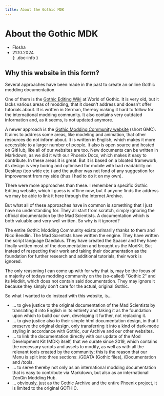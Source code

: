 ```yaml
---
title: About the Gothic MDK
---
```


<style>

.article h1, .article h2, .article h3, .article h4, .article h5 {
  font-size: inherit;
}

.article h1 {
  color: #9a5050; /* red colour for the main heading */
  background-color: #262422; /* header bg colour */
  text-align: center;
  border-bottom: 1px solid #808080;
  padding: 5px;
  margin: -7px -7px; /* needed to overcome the article padding */
}

.article h2 {
}

/* Author + Date/Version Section */

.doc-info {
  background-color: #262422; /* header bg colour */
  font-weight: bold;
  display: flex;
  justify-content: space-between;
  padding: 0;
  margin: 7px -7px 0;
  border-bottom: 1px solid #808080;
}
.doc-info li {
  padding: 3px 7px;
  display: flex;
  flex-wrap: wrap; /* necessary for very narrow screens */
}
/* needed for the seperating border */
.doc-info li:nth-child(1) {
  width: 50%;
  border-right: 1px solid;
}
/* first child */
.doc-info li:nth-child(1)::before {
  content: "Author:";
  padding-right: 3px;
}
/* second child */
.doc-info li:nth-child(2)::before {
  content: "Version:";
  padding-right: 3px;
}


/* ARTICLE SECTION */
	
.article {
  background-color: #0f0f0f;
  padding: 7px;
  border: 1px solid #808080;
  margin-top: 20px;
}

/* Needed for markdown styling in order to have seperate boxes divided into h2 sections */
.article h2::before {
  display: block;
  height: 20px;
  width: calc(100% + 16px);
  background-color: black;
  content: '';
  position: relative;
  left: -8px;
  border: 1px solid #808080;
  border-left: black;
  border-right: black;
  margin-bottom: 10px;
}
</style>


# About the Gothic MDK

* Flosha
* 21.10.2024  
{: .doc-info }


## Why this website in this form?

Several approaches have been made in the past to create an online Gothic modding documentation. 

One of them is the [Gothic Editing Wiki](https://wiki.worldofgothic.de/doku.php) at World of Gothic. It is very old, but it lacks various areas of modding, that it doesn't address and doesn't offer tutorials about. It is written in German, thereby making it hard to follow for the international modding community. It also contains very outdated information and, as it seems, is not updated anymore. 

A newer approach is the [Gothic Modding Community website](https://gothic-modding-community.github.io/gmc/) (short GMC). It aims to address some areas, like modeling and animation, that other resources do not inform about. It is written in English, which makes it more accessible to a larger number of people. It also is open source and hosted on GitHub, like all of our websites are too. New documents can be written in Markdown, as we did it with our Phoenix Docs, which makes it easy to contribute. In these areas it is great. But it is based on a bloated framework, its design is very boring and optimised for mobile with bad readability on Desktop (too wide etc.) and the author was not fond of any suggestion for improvement from my side (thus I had to do it on my own).

There were more approaches than these. I remember a specific Gothic Editing website, which I guess is offline now, but if anyone finds the address we may be able to link it here through the Internet Archive. 

But what all of these approaches have in common is something that I just have no understanding for: They all start from scratch, simply ignoring the official documentation by the Mad Scientists. A documentation which is both valuable and very well written. So why is it ignored? 

The entire Gothic Modding Community exists primarily thanks to them and Nico Bendlin. The Mad Scientists have written the engine. They have written the script language Daedalus. They have created the Spacer and they have finally written most of the documentation and brought us the ModKit. But instead of respecting their work and taking their documentation as the foundation for further research and additional tutorials, their work is ignored. 

The only reasoning I can come up with for why that is, may be the focus of a majority of todays modding community on the (so-called) "Gothic 2" and its Modkit, which does not contain said documentation. They may ignore it because they simply don't care for the actual, original Gothic. 

So what I wanted to do instead with this website, is...
* ... to give justice to the original documentation of the Mad Scientists by translating it into English in its entirety and taking it as the foundation upon which to build our own, developing it further, not replacing it.
* ... to give justice also to their simple html documentation design, in that I preserve the original design, only transferring it into a kind of dark-mode styling in accordance with Gothic, our Archive and our other websites.
* ... to link the documentation directly with our update of the Mod Development Kit (MDK) itself, that we curate since 2019, which contains the necessary scripts and assets to modify, as well as with all the relevant tools created by the community; this is the reason that our Menu is split into three sections: /GDATA (Gothic files), /Documentation and /tools.
* ... to serve thereby not only as an international modding documentation that is easy to contribute via Markdown, but also as an international ZenGin Modding Hub.
* ... obviously, just as the Gothic Archive and the entire Phoenix project, it is limited to the original GOTHIC.  


